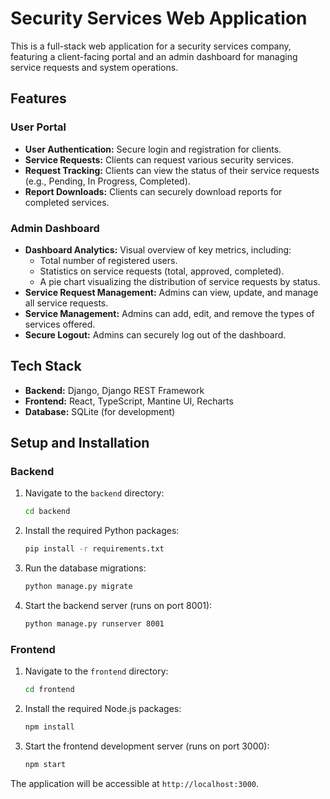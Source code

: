 # Security Services Web Application

This is a full-stack web application for a security services company, featuring a client-facing portal and an admin dashboard for managing service requests and system operations.

## Features

### User Portal
- **User Authentication:** Secure login and registration for clients.
- **Service Requests:** Clients can request various security services.
- **Request Tracking:** Clients can view the status of their service requests (e.g., Pending, In Progress, Completed).
- **Report Downloads:** Clients can securely download reports for completed services.

### Admin Dashboard
- **Dashboard Analytics:** Visual overview of key metrics, including:
  - Total number of registered users.
  - Statistics on service requests (total, approved, completed).
  - A pie chart visualizing the distribution of service requests by status.
- **Service Request Management:** Admins can view, update, and manage all service requests.
- **Service Management:** Admins can add, edit, and remove the types of services offered.
- **Secure Logout:** Admins can securely log out of the dashboard.

## Tech Stack

- **Backend:** Django, Django REST Framework
- **Frontend:** React, TypeScript, Mantine UI, Recharts
- **Database:** SQLite (for development)

## Setup and Installation

### Backend
1.  Navigate to the `backend` directory:
    ```bash
    cd backend
    ```
2.  Install the required Python packages:
    ```bash
    pip install -r requirements.txt
    ```
3.  Run the database migrations:
    ```bash
    python manage.py migrate
    ```
4.  Start the backend server (runs on port 8001):
    ```bash
    python manage.py runserver 8001
    ```

### Frontend
1.  Navigate to the `frontend` directory:
    ```bash
    cd frontend
    ```
2.  Install the required Node.js packages:
    ```bash
    npm install
    ```
3.  Start the frontend development server (runs on port 3000):
    ```bash
    npm start
    ```

The application will be accessible at `http://localhost:3000`.
